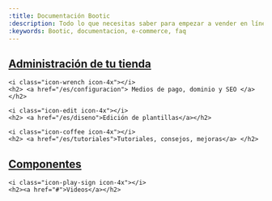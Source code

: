 ```yaml
---
:title: Documentación Bootic
:description: Todo lo que necesitas saber para empezar a vender en línea.
:keywords: Bootic, documentacion, e-commerce, faq
---
```


<div class="row">

<div id="start">
  <div class="span4">
    <i class="icon-tasks icon-4x"></i>
    <h2> <a href="/es/administracion"> Administración de tu tienda </a> </h2>

    <i class="icon-wrench icon-4x"></i>
    <h2> <a href="/es/configuracion"> Medios de pago, dominio y SEO </a> </h2>
  </div>
  <div class="span4">

    <i class="icon-edit icon-4x"></i>
    <h2> <a href="/es/diseno">Edición de plantillas</a></h2>

    <i class="icon-coffee icon-4x"></i>
    <h2> <a href="/es/tutoriales">Tutoriales, consejos, mejoras</a> </h2>
  </div>

  <div class="span4">
    <i class="icon-gears icon-4x"></i>
    <h2><a href="/es/componentes">Componentes </a> </h2>
    
    <i class="icon-play-sign icon-4x"></i>
    <h2><a href="#">Videos</a></h2>
  </div>
</div>
</div>
